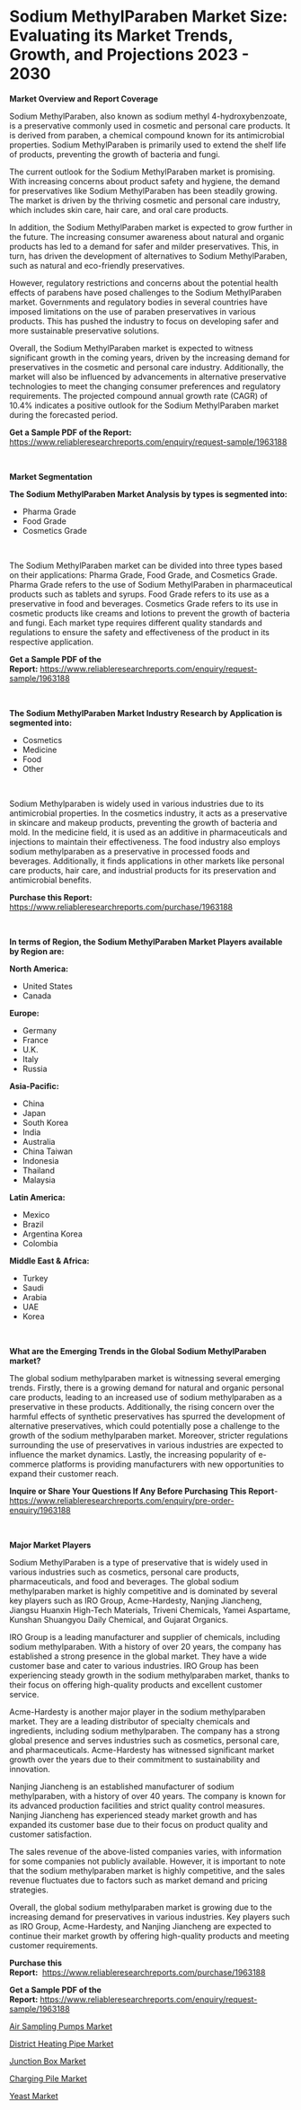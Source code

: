 <p><h1>Sodium MethylParaben Market Size: Evaluating its Market Trends, Growth, and Projections 2023 - 2030</h1></p><p><strong>Market Overview and Report Coverage</strong></p>
<p><p>Sodium MethylParaben, also known as sodium methyl 4-hydroxybenzoate, is a preservative commonly used in cosmetic and personal care products. It is derived from paraben, a chemical compound known for its antimicrobial properties. Sodium MethylParaben is primarily used to extend the shelf life of products, preventing the growth of bacteria and fungi.</p><p>The current outlook for the Sodium MethylParaben market is promising. With increasing concerns about product safety and hygiene, the demand for preservatives like Sodium MethylParaben has been steadily growing. The market is driven by the thriving cosmetic and personal care industry, which includes skin care, hair care, and oral care products.</p><p>In addition, the Sodium MethylParaben market is expected to grow further in the future. The increasing consumer awareness about natural and organic products has led to a demand for safer and milder preservatives. This, in turn, has driven the development of alternatives to Sodium MethylParaben, such as natural and eco-friendly preservatives.</p><p>However, regulatory restrictions and concerns about the potential health effects of parabens have posed challenges to the Sodium MethylParaben market. Governments and regulatory bodies in several countries have imposed limitations on the use of paraben preservatives in various products. This has pushed the industry to focus on developing safer and more sustainable preservative solutions.</p><p>Overall, the Sodium MethylParaben market is expected to witness significant growth in the coming years, driven by the increasing demand for preservatives in the cosmetic and personal care industry. Additionally, the market will also be influenced by advancements in alternative preservative technologies to meet the changing consumer preferences and regulatory requirements. The projected compound annual growth rate (CAGR) of 10.4% indicates a positive outlook for the Sodium MethylParaben market during the forecasted period.</p></p>
<p><strong>Get a Sample PDF of the Report:</strong> <a href="https://www.reliableresearchreports.com/enquiry/request-sample/1963188">https://www.reliableresearchreports.com/enquiry/request-sample/1963188</a></p>
<p>&nbsp;</p>
<p><strong>Market Segmentation</strong></p>
<p><strong>The Sodium MethylParaben Market Analysis by types is segmented into:</strong></p>
<p><ul><li>Pharma Grade</li><li>Food Grade</li><li>Cosmetics Grade</li></ul></p>
<p>&nbsp;</p>
<p><p>The Sodium MethylParaben market can be divided into three types based on their applications: Pharma Grade, Food Grade, and Cosmetics Grade. Pharma Grade refers to the use of Sodium MethylParaben in pharmaceutical products such as tablets and syrups. Food Grade refers to its use as a preservative in food and beverages. Cosmetics Grade refers to its use in cosmetic products like creams and lotions to prevent the growth of bacteria and fungi. Each market type requires different quality standards and regulations to ensure the safety and effectiveness of the product in its respective application.</p></p>
<p><strong>Get a Sample PDF of the Report:</strong>&nbsp;<a href="https://www.reliableresearchreports.com/enquiry/request-sample/1963188">https://www.reliableresearchreports.com/enquiry/request-sample/1963188</a></p>
<p>&nbsp;</p>
<p><strong>The Sodium MethylParaben Market Industry Research by Application is segmented into:</strong></p>
<p><ul><li>Cosmetics</li><li>Medicine</li><li>Food</li><li>Other</li></ul></p>
<p>&nbsp;</p>
<p><p>Sodium Methylparaben is widely used in various industries due to its antimicrobial properties. In the cosmetics industry, it acts as a preservative in skincare and makeup products, preventing the growth of bacteria and mold. In the medicine field, it is used as an additive in pharmaceuticals and injections to maintain their effectiveness. The food industry also employs sodium methylparaben as a preservative in processed foods and beverages. Additionally, it finds applications in other markets like personal care products, hair care, and industrial products for its preservation and antimicrobial benefits.</p></p>
<p><strong>Purchase this Report:</strong>&nbsp; <a href="https://www.reliableresearchreports.com/purchase/1963188">https://www.reliableresearchreports.com/purchase/1963188</a></p>
<p>&nbsp;</p>
<p><strong>In terms of Region, the Sodium MethylParaben Market Players available by Region are:</strong></p>
<p>
    <p> <strong> North America: </strong>
        <ul>
            <li>United States</li>
            <li>Canada</li>
        </ul>
        </p> 
    <p> <strong> Europe: </strong>
        <ul>
            <li>Germany</li>
            <li>France</li>
            <li>U.K.</li>
            <li>Italy</li>
            <li>Russia</li>
        </ul>
        </p> 
    <p> <strong> Asia-Pacific: </strong>
        <ul>
            <li>China</li>
            <li>Japan</li>
            <li>South Korea</li>
            <li>India</li>
            <li>Australia</li>
            <li>China Taiwan</li>
            <li>Indonesia</li>
            <li>Thailand</li>
            <li>Malaysia</li>
        </ul>
        </p> 
    <p> <strong> Latin America: </strong>
        <ul>
            <li>Mexico</li>
            <li>Brazil</li>
            <li>Argentina Korea</li>
            <li>Colombia</li>
        </ul>
        </p> 
    <p> <strong> Middle East & Africa: </strong>
        <ul>
            <li>Turkey</li>
            <li>Saudi</li>
            <li>Arabia</li>
            <li>UAE</li>
            <li>Korea</li>
        </ul>
    </p>
    </p>
<p>&nbsp;</p>
<p><strong>What are the Emerging Trends in the Global Sodium MethylParaben market?</strong></p>
<p><p>The global sodium methylparaben market is witnessing several emerging trends. Firstly, there is a growing demand for natural and organic personal care products, leading to an increased use of sodium methylparaben as a preservative in these products. Additionally, the rising concern over the harmful effects of synthetic preservatives has spurred the development of alternative preservatives, which could potentially pose a challenge to the growth of the sodium methylparaben market. Moreover, stricter regulations surrounding the use of preservatives in various industries are expected to influence the market dynamics. Lastly, the increasing popularity of e-commerce platforms is providing manufacturers with new opportunities to expand their customer reach.</p></p>
<p><strong>Inquire or Share Your Questions If Any Before Purchasing This Report</strong>- <a href="https://www.reliableresearchreports.com/enquiry/pre-order-enquiry/1963188">https://www.reliableresearchreports.com/enquiry/pre-order-enquiry/1963188</a></p>
<p>&nbsp;</p>
<p><strong>Major Market Players</strong></p>
<p><p>Sodium MethylParaben is a type of preservative that is widely used in various industries such as cosmetics, personal care products, pharmaceuticals, and food and beverages. The global sodium methylparaben market is highly competitive and is dominated by several key players such as IRO Group, Acme-Hardesty, Nanjing Jiancheng, Jiangsu Huanxin High-Tech Materials, Triveni Chemicals, Yamei Aspartame, Kunshan Shuangyou Daily Chemical, and Gujarat Organics.</p><p>IRO Group is a leading manufacturer and supplier of chemicals, including sodium methylparaben. With a history of over 20 years, the company has established a strong presence in the global market. They have a wide customer base and cater to various industries. IRO Group has been experiencing steady growth in the sodium methylparaben market, thanks to their focus on offering high-quality products and excellent customer service.</p><p>Acme-Hardesty is another major player in the sodium methylparaben market. They are a leading distributor of specialty chemicals and ingredients, including sodium methylparaben. The company has a strong global presence and serves industries such as cosmetics, personal care, and pharmaceuticals. Acme-Hardesty has witnessed significant market growth over the years due to their commitment to sustainability and innovation.</p><p>Nanjing Jiancheng is an established manufacturer of sodium methylparaben, with a history of over 40 years. The company is known for its advanced production facilities and strict quality control measures. Nanjing Jiancheng has experienced steady market growth and has expanded its customer base due to their focus on product quality and customer satisfaction.</p><p>The sales revenue of the above-listed companies varies, with information for some companies not publicly available. However, it is important to note that the sodium methylparaben market is highly competitive, and the sales revenue fluctuates due to factors such as market demand and pricing strategies.</p><p>Overall, the global sodium methylparaben market is growing due to the increasing demand for preservatives in various industries. Key players such as IRO Group, Acme-Hardesty, and Nanjing Jiancheng are expected to continue their market growth by offering high-quality products and meeting customer requirements.</p></p>
<p><strong>Purchase this Report:</strong>&nbsp;&nbsp;<a href="https://www.reliableresearchreports.com/purchase/1963188">https://www.reliableresearchreports.com/purchase/1963188</a></p>
<p></p>
<p><strong>Get a Sample PDF of the Report:</strong>&nbsp;<a href="https://www.reliableresearchreports.com/enquiry/request-sample/1963188">https://www.reliableresearchreports.com/enquiry/request-sample/1963188</a></p>
<p><p><a href="https://medium.com/@ruthmorales25/air-sampling-pumps-market-report-reveals-the-latest-trends-and-growth-opportunities-of-this-market-68df6fd3c6bd">Air Sampling Pumps Market</a></p><p><a href="https://medium.com/@ridhantakke90/district-heating-pipe-market-analysis-and-sze-forecasted-for-period-from-2023-to-2030-fbe1ab640ea1">District Heating Pipe Market</a></p><p><a href="https://medium.com/@kiannoel89776554/junction-box-market-size-cagr-trends-2024-2030-6f44528ff998">Junction Box Market</a></p><p><a href="https://medium.com/@loriwatson1948/charging-pile-market-trends-forecast-and-competitive-analysis-to-2030-8a4c9893ff1d">Charging Pile Market</a></p><p><a href="https://medium.com/@dorinaprifti56/yeast-nbsp-market-focuses-on-market-share-size-and-projected-forecast-till-2030-51b54e35c6b8">Yeast Market</a></p></p>